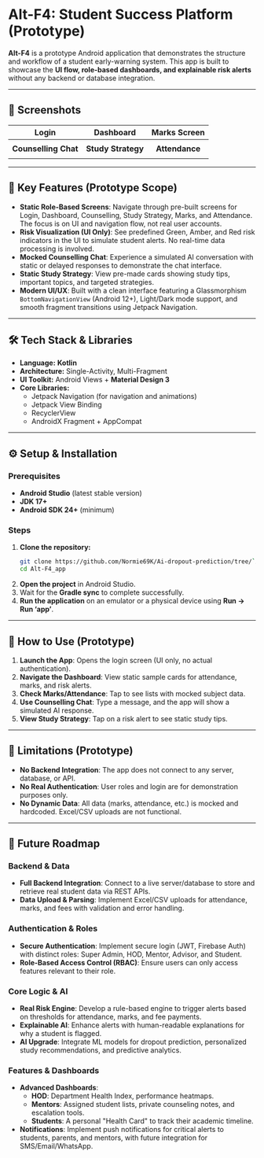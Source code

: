 # Alt-F4: Student Success Platform (Prototype)

**Alt-F4** is a prototype Android application that demonstrates the structure and workflow of a student early-warning system. This app is built to showcase the **UI flow, role-based dashboards, and explainable risk alerts** without any backend or database integration.

-----

## 📸 Screenshots

| Login | Dashboard | Marks Screen |
| :---: | :---: | :---: |
|  |  |  |
| **Counselling Chat** | **Study Strategy** | **Attendance** |
|  |  |  |

-----

## 📌 Key Features (Prototype Scope)

- **Static Role-Based Screens**: Navigate through pre-built screens for Login, Dashboard, Counselling, Study Strategy, Marks, and Attendance. The focus is on UI and navigation flow, not real user accounts.
- **Risk Visualization (UI Only)**: See predefined Green, Amber, and Red risk indicators in the UI to simulate student alerts. No real-time data processing is involved.
- **Mocked Counselling Chat**: Experience a simulated AI conversation with static or delayed responses to demonstrate the chat interface.
- **Static Study Strategy**: View pre-made cards showing study tips, important topics, and targeted strategies.
- **Modern UI/UX**: Built with a clean interface featuring a Glassmorphism `BottomNavigationView` (Android 12+), Light/Dark mode support, and smooth fragment transitions using Jetpack Navigation.

-----

## 🛠️ Tech Stack & Libraries

* **Language:** **Kotlin**
* **Architecture:** Single-Activity, Multi-Fragment
* **UI Toolkit:** Android Views + **Material Design 3**
* **Core Libraries:**
    * Jetpack Navigation (for navigation and animations)
    * Jetpack View Binding
    * RecyclerView
    * AndroidX Fragment + AppCompat

-----

## ⚙️ Setup & Installation

### Prerequisites

* **Android Studio** (latest stable version)
* **JDK 17+**
* **Android SDK 24+** (minimum)

### Steps

1.  **Clone the repository:**
    ```bash
    git clone https://github.com/Normie69K/Ai-dropout-prediction/tree/`Alt-F4_app`
    cd Alt-F4_app
    ```
2.  **Open the project** in Android Studio.
3.  Wait for the **Gradle sync** to complete successfully.
4.  **Run the application** on an emulator or a physical device using **Run → Run ‘app’**.

-----

## 📖 How to Use (Prototype)

1.  **Launch the App**: Opens the login screen (UI only, no actual authentication).
2.  **Navigate the Dashboard**: View static sample cards for attendance, marks, and risk alerts.
3.  **Check Marks/Attendance**: Tap to see lists with mocked subject data.
4.  **Use Counselling Chat**: Type a message, and the app will show a simulated AI response.
5.  **View Study Strategy**: Tap on a risk alert to see static study tips.

-----

## 🚧 Limitations (Prototype)

* **No Backend Integration**: The app does not connect to any server, database, or API.
* **No Real Authentication**: User roles and login are for demonstration purposes only.
* **No Dynamic Data**: All data (marks, attendance, etc.) is mocked and hardcoded. Excel/CSV uploads are not functional.

-----

## 🔮 Future Roadmap

### Backend & Data

- **Full Backend Integration**: Connect to a live server/database to store and retrieve real student data via REST APIs.
- **Data Upload & Parsing**: Implement Excel/CSV uploads for attendance, marks, and fees with validation and error handling.

### Authentication & Roles

- **Secure Authentication**: Implement secure login (JWT, Firebase Auth) with distinct roles: Super Admin, HOD, Mentor, Advisor, and Student.
- **Role-Based Access Control (RBAC)**: Ensure users can only access features relevant to their role.

### Core Logic & AI

- **Real Risk Engine**: Develop a rule-based engine to trigger alerts based on thresholds for attendance, marks, and fee payments.
- **Explainable AI**: Enhance alerts with human-readable explanations for why a student is flagged.
- **AI Upgrade**: Integrate ML models for dropout prediction, personalized study recommendations, and predictive analytics.

### Features & Dashboards

- **Advanced Dashboards**:
    - **HOD**: Department Health Index, performance heatmaps.
    - **Mentors**: Assigned student lists, private counseling notes, and escalation tools.
    - **Students**: A personal "Health Card" to track their academic timeline.
- **Notifications**: Implement push notifications for critical alerts to students, parents, and mentors, with future integration for SMS/Email/WhatsApp.